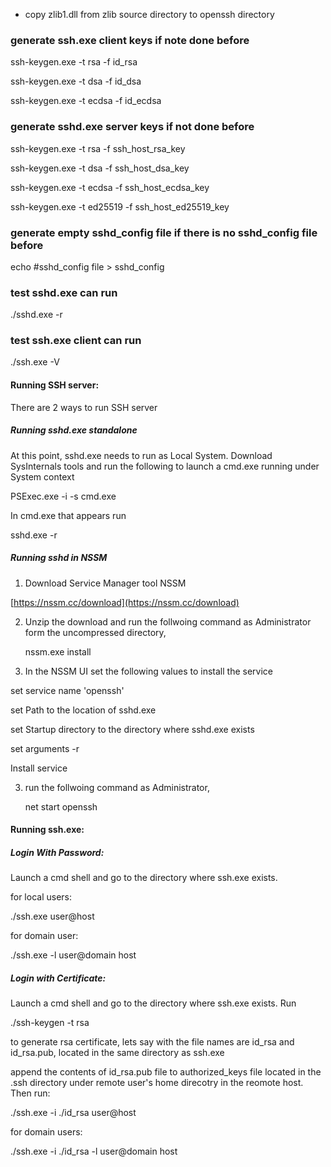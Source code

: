 - copy zlib1.dll from zlib source directory to openssh directory

### generate ssh.exe client keys if note done before
ssh-keygen.exe -t rsa -f id_rsa

ssh-keygen.exe -t dsa -f id_dsa

ssh-keygen.exe -t ecdsa -f id_ecdsa

### generate sshd.exe server keys if not done before
ssh-keygen.exe -t rsa -f ssh_host_rsa_key

ssh-keygen.exe -t dsa -f ssh_host_dsa_key

ssh-keygen.exe -t ecdsa -f ssh_host_ecdsa_key

ssh-keygen.exe -t ed25519 -f ssh_host_ed25519_key

### generate empty sshd_config file if there is no sshd_config file before
echo #sshd_config file > sshd_config

### test sshd.exe can run
./sshd.exe -r

### test ssh.exe client can run
./ssh.exe -V

#### Running SSH server:
There are 2 ways to run SSH server

##### Running sshd.exe standalone
At this point, sshd.exe needs to run as Local System. Download SysInternals tools and run the following to launch a cmd.exe running under System context

PSExec.exe -i -s cmd.exe

In cmd.exe that appears run

sshd.exe -r

##### Running sshd in NSSM
1. Download Service Manager tool NSSM 

[https://nssm.cc/download](https://nssm.cc/download)

2. Unzip the download and run the follwoing command as Administrator form the uncompressed directory,

	nssm.exe install

3. In the NSSM UI set the following values to install the service
	
set service name 'openssh' 

set Path to the location of sshd.exe

set Startup directory to the directory where sshd.exe exists

set arguments -r

Install service

3. run the follwoing command as Administrator,

	net start openssh
	
	
	
#### Running ssh.exe:
##### Login With Password:

Launch a cmd shell and go to the directory where ssh.exe exists.

for local users:

./ssh.exe user@host

for domain user:

./ssh.exe -l user@domain host

##### Login with Certificate:
Launch a cmd shell and go to the directory where ssh.exe exists. Run

./ssh-keygen -t rsa

to generate rsa certificate, lets say with the file names are id_rsa and id_rsa.pub, located in the same directory as ssh.exe 

append the contents of id_rsa.pub file to authorized_keys file located in the .ssh directory under remote user's home direcotry in the reomote host. Then run:

./ssh.exe -i ./id_rsa user@host

for domain users:

./ssh.exe -i ./id_rsa -l user@domain host